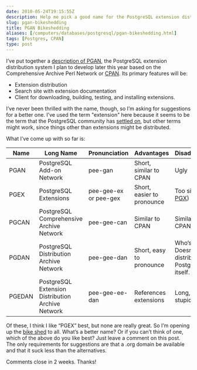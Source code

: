 ```yaml
--- 
date: 2010-05-24T19:15:55Z
description: Help me pick a good name for the PostgreSQL extension distribution network and site.
slug: pgan-bikeshedding
title: PGAN Bikeshedding
aliases: [/computers/databases/postgresql/pgan-bikeshedding.html]
tags: [Postgres, CPAN]
type: post
---
```


I’ve put together a [description of PGAN], the PostgreSQL extension distribution
system I plan to develop later this year based on the Comprehensive Archive Perl
Network or [CPAN]. Its primary features will be:

-   Extension distribution
-   Search site with extension documentation
-   Client for downloading, building, testing, and installing extensions.

I’ve never been thrilled with the name, though, so I’m asking for suggestions
for a better one. I’ve used the term "extension" here because it seems to be the
term that the PostgreSQL community has [settled on], but other terms might work,
since things other than extensions might be distributed.

What I’ve come up with so far is:

| Name   | Long Name                                         | Pronunciation         | Advantages                 | Disadvantages                                      |
|--------|---------------------------------------------------|-----------------------|----------------------------|----------------------------------------------------|
| PGAN   | PostgreSQL Add-on Network                         | pee-gan               | Short, similar to CPAN     | Ugly                                               |
| PGEX   | PostgreSQL Extensions                             | pee-gee-ex or pee-gex | Short, easier to pronounce | Too similar to [PGX])                              |
| PGCAN  | PostgreSQL Comprehensive Archive Network          | pee-gee-can           | Similar to CPAN            | Similar to CPAN                                    |
| PGDAN  | PostgreSQL Distribution Archive Network           | pee-gee-dan           | Short, easy to pronounce   | Who’s “Dan”? Doesn’t distribute PostgreSQL itself. |
| PGEDAN | PostgreSQL Extension Distribution Archive Network | pee-gee-ee-dan        | References extensions      | Long, sounds stupid                                |

Of these, I think I like “PGEX” best, but none are really great. So I’m opening
up the [bike shed] to all. What’s a better name? Or if you can’t think of one,
which of the above do you like best? Just leave a comment on this post. The only
requirements for suggestions are that a .org domain be available and that it
suck less than the alternatives.

Comments close in 2 weeks. Thanks!

  [description of PGAN]: http://wiki.postgresql.org/wiki/PGAN
  [CPAN]: http://search.cpan.org/
  [settled on]: http://wiki.postgresql.org/wiki/ExtensionPackaging
  [PGX]: http://pgexperts.com/
  [bike shed]: https://en.wikipedia.org/wiki/Parkinson's_Law_of_Triviality
